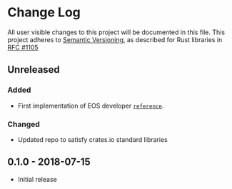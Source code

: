 # Change Log

All user visible changes to this project will be documented in this file.
This project adheres to [Semantic Versioning](http://semver.org/), as described
for Rust libraries in [RFC #1105](https://github.com/rust-lang/rfcs/blob/master/text/1105-api-evolution.md)

## Unreleased

### Added

* First implementation of EOS developer [`reference`][eos-reference].

[eos-reference]: https://developers.eos.io/eosio-cpp/reference

### Changed

* Updated repo to satisfy crates.io standard libraries 


## 0.1.0 - 2018-07-15

* Initial release
